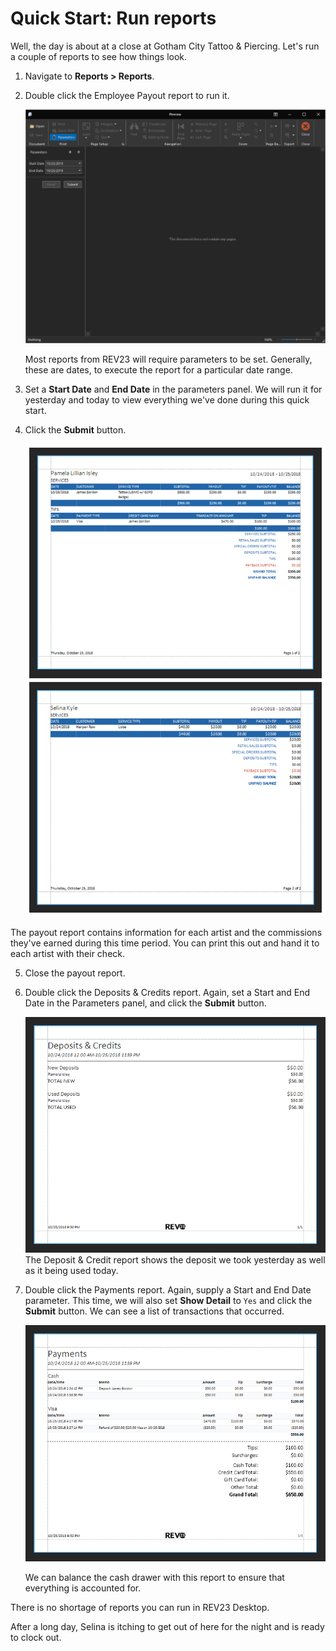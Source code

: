 # Quick Start: Run reports

Well, the day is about at a close at Gotham City Tattoo & Piercing. Let's run a couple of reports to see how things look.

1. Navigate to **Reports > Reports**.
2. Double click the Employee Payout report to run it.

    ![REV23 Desktop](img/report_preview.png)

    Most reports from REV23 will require parameters to be set. Generally, these are dates, to execute the report for a particular date range.

3. Set a **Start Date** and **End Date** in the parameters panel. We will run it for yesterday and today to view everything we've done during this quick start.
4. Click the **Submit** button.

    ![REV23 Desktop](img/report_payout.png)

The payout report contains information for each artist and the commissions they've earned during this time period. You can print this out and hand it to each artist with their check.

5. Close the payout report.
     
6. Double click the Deposits & Credits report. Again, set a Start and End Date in the Parameters panel, and click the **Submit** button.

    ![REV23 Desktop](img/report_deposits_credits.png)
    The Deposit & Credit report shows the deposit we took yesterday as well as it being used today.

7. Double click the Payments report. Again, supply a Start and End Date parameter. This time, we will also set **Show Detail** to `Yes` and click the **Submit** button. We can see a list of transactions that occurred.

    ![REV23 Desktop](img/report_payments.png)

    We can balance the cash drawer with this report to ensure that everything is accounted for.

There is no shortage of reports you can run in REV23 Desktop.

After a long day, Selina is itching to get out of here for the night and is ready to clock out.